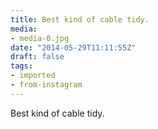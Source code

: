 ```yaml
---
title: Best kind of cable tidy.
media:
- media-0.jpg
date: "2014-05-29T11:11:55Z"
draft: false
tags:
- imported
- from-instagram
---
```

Best kind of cable tidy.
